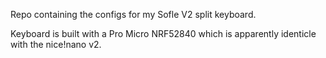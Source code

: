 Repo containing the configs for my Sofle V2 split keyboard.

Keyboard is built with a Pro Micro NRF52840 which is apparently identicle with the nice!nano v2.
